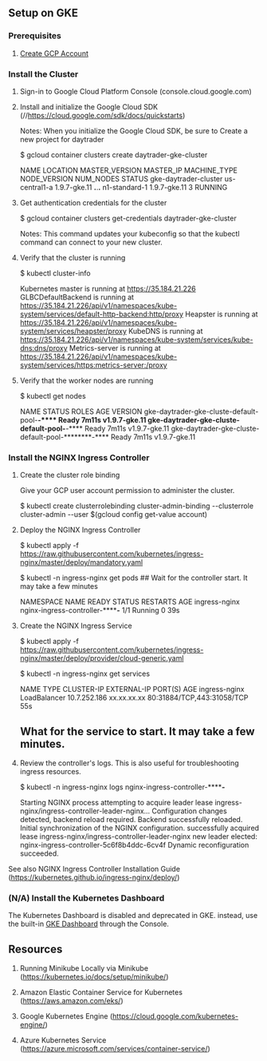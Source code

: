                 
## Setup on GKE

### Prerequisites

1.  [Create GCP Account](https://cloud.google.com/free/)

### Install the Cluster
    
1.  Sign-in to Google Cloud Platform Console (console.cloud.google.com)

2.  Install and initialize the Google Cloud SDK (//https://cloud.google.com/sdk/docs/quickstarts)

    Notes: When you initialize the Google Cloud SDK, be sure to Create a new project for daytrader
    
    $ gcloud container clusters create daytrader-gke-cluster
            
    NAME                   LOCATION       MASTER_VERSION  MASTER_IP     MACHINE_TYPE   NODE_VERSION  NUM_NODES  STATUS
    gke-daytrader-cluster  us-central1-a  1.9.7-gke.11    **.**.**.**   n1-standard-1  1.9.7-gke.11  3          RUNNING
        
3.  Get authentication credentials for the cluster
    
    $ gcloud container clusters get-credentials daytrader-gke-cluster
            
    Notes: This command updates your kubeconfig so that the kubectl command can connect to your new cluster.
            
4.  Verify that the cluster is running

    $ kubectl cluster-info
                
    Kubernetes master is running at https://35.184.21.226
    GLBCDefaultBackend is running at https://35.184.21.226/api/v1/namespaces/kube-system/services/default-http-backend:http/proxy
    Heapster is running at https://35.184.21.226/api/v1/namespaces/kube-system/services/heapster/proxy
    KubeDNS is running at https://35.184.21.226/api/v1/namespaces/kube-system/services/kube-dns:dns/proxy
    Metrics-server is running at https://35.184.21.226/api/v1/namespaces/kube-system/services/https:metrics-server:/proxy
                
5.  Verify that the worker nodes are running

    $ kubectl get nodes
            
    NAME                                                  STATUS   ROLES    AGE     VERSION
    gke-daytrader-gke-cluste-default-pool-********-****   Ready    <none>   7m11s   v1.9.7-gke.11
    gke-daytrader-gke-cluste-default-pool-********-****   Ready    <none>   7m11s   v1.9.7-gke.11
    gke-daytrader-gke-cluste-default-pool-********-****   Ready    <none>   7m11s   v1.9.7-gke.11

### Install the NGINX Ingress Controller
      
1.  Create the cluster role binding
    
    Give your GCP user account permission to administer the cluster.
        
    $ kubectl create clusterrolebinding cluster-admin-binding --clusterrole cluster-admin --user $(gcloud config get-value account)
                    
2.  Deploy the NGINX Ingress Controller
    
    $ kubectl apply -f https://raw.githubusercontent.com/kubernetes/ingress-nginx/master/deploy/mandatory.yaml
            
    $ kubectl -n ingress-nginx get pods      ## Wait for the controller start. It may take a few minutes
                
    NAMESPACE       NAME                                       READY   STATUS    RESTARTS   AGE
    ingress-nginx   nginx-ingress-controller-*********-*****   1/1     Running   0          39s
                
3.  Create the NGINX Ingress Service
    
    $ kubectl apply -f https://raw.githubusercontent.com/kubernetes/ingress-nginx/master/deploy/provider/cloud-generic.yaml
                
    $ kubectl -n ingress-nginx get services
                
    NAME            TYPE           CLUSTER-IP     EXTERNAL-IP   PORT(S)                      AGE 
    ingress-nginx   LoadBalancer   10.7.252.186   xx.xx.xx.xx   80:31884/TCP,443:31058/TCP   55s
    
    ## What for the service to start. It may take a few minutes.
    
4.  Review the controller's logs. This is also useful for troubleshooting ingress resources.

    $ kubectl -n ingress-nginx logs nginx-ingress-controller-*********-*****

    Starting NGINX process
    attempting to acquire leader lease  ingress-nginx/ingress-controller-leader-nginx...
    Configuration changes detected, backend reload required.
    Backend successfully reloaded.
    Initial synchronization of the NGINX configuration.
    successfully acquired lease ingress-nginx/ingress-controller-leader-nginx
    new leader elected: nginx-ingress-controller-5c6f8b4ddc-6cv4f
    Dynamic reconfiguration succeeded.
        
See also NGINX Ingress Controller Installation Guide (https://kubernetes.github.io/ingress-nginx/deploy/)

                    
### (N/A) Install the Kubernetes Dashboard
        
The Kubernetes Dashboard is disabled and deprecated in GKE. instead, use the built-in [GKE Dashboard](https://cloud.google.com/kubernetes-engine/docs/concepts/dashboards) through the Console.

## Resources

1.  Running Minikube Locally via Minikube (https://kubernetes.io/docs/setup/minikube/)

2.  Amazon Elastic Container Service for Kubernetes (https://aws.amazon.com/eks/)

3.  Google Kubernetes Engine (https://cloud.google.com/kubernetes-engine/)

4.  Azure Kubernetes Service (https://azure.microsoft.com/services/container-service/)


